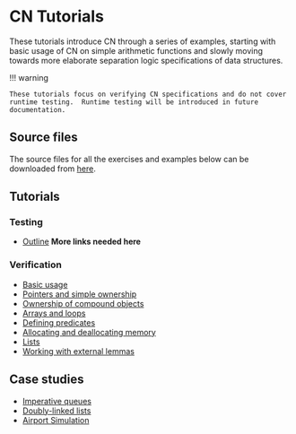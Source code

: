 # CN Tutorials

These tutorials introduce CN through a series of examples, starting with basic
usage of CN on simple arithmetic functions and slowly moving towards more
elaborate separation logic specifications of data structures.

!!! warning

    These tutorials focus on verifying CN specifications and do not cover
    runtime testing.  Runtime testing will be introduced in future
    documentation.

## Source files

The source files for all the exercises and examples below can be downloaded
from [here](link:exercises.zip).

## Tutorials

### Testing

- [Outline](testing/outline.md)
**More links needed here**

### Verification

- [Basic usage](verification/basic-usage.md)
- [Pointers and simple ownership](verification/pointers-and-simple-ownership.md)
- [Ownership of compound objects](verification/ownership-of-compound-objects.md)
- [Arrays and loops](verification/arrays-and-loops.md)
- [Defining predicates](verification/defining-predicates.md)
- [Allocating and deallocating memory](verification/allocating-and-deallocating-memory.md)
- [Lists](verification/lists.md)
- [Working with external lemmas](verification/external-lemmas.md)

## Case studies

- [Imperative queues](../case-studies/imperative-queues.md)
- [Doubly-linked lists](../case-studies/doubly-linked-lists.md)
- [Airport Simulation](../case-studies/the-runway.md)
